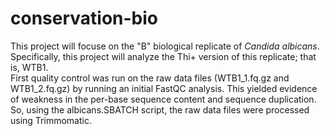 # conservation-bio

This project will focuse on the "B" biological replicate of _Candida albicans_. Specifically, this project will analyze the Thi+ version of this replicate; that is, WTB1.  
First quality control was run on the raw data files (WTB1_1.fq.gz and WTB1_2.fq.gz) by running an initial FastQC analysis. This yielded evidence of weakness in the per-base sequence content and sequence duplication.
So, using the albicans.SBATCH script, the raw data files were processed using Trimmomatic.

